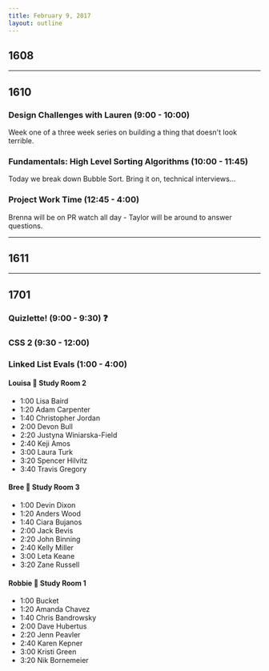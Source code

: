 ```yaml
---
title: February 9, 2017
layout: outline
---
```


## 1608

--------------------------------------------

## 1610

### Design Challenges with Lauren (9:00 - 10:00)
Week one of a three week series on building a thing that doesn't look terrible.  

### Fundamentals: High Level Sorting Algorithms (10:00 - 11:45)
Today we break down Bubble Sort. Bring it on, technical interviews...  

### Project Work Time (12:45 - 4:00)
Brenna will be on PR watch all day - Taylor will be around to answer questions.  

--------------------------------------------

## 1611

--------------------------------------------

## 1701

### Quizlette! (9:00 - 9:30) :question:

### CSS 2 (9:30 - 12:00)

### Linked List Evals (1:00 - 4:00)

#### Louisa :hear_no_evil: Study Room 2

* 1:00 Lisa Baird
* 1:20 Adam Carpenter
* 1:40 Christopher Jordan
* 2:00 Devon Bull
* 2:20 Justyna Winiarska-Field
* 2:40 Keji Amos
* 3:00 Laura Turk
* 3:20 Spencer Hilvitz
* 3:40 Travis Gregory

#### Bree :see_no_evil: Study Room 3

* 1:00 Devin Dixon
* 1:20 Anders Wood
* 1:40 Ciara Bujanos
* 2:00 Jack Bevis
* 2:20 John Binning
* 2:40 Kelly Miller
* 3:00 Leta Keane
* 3:20 Zane Russell

#### Robbie :speak_no_evil: Study Room 1

* 1:00 Bucket
* 1:20 Amanda Chavez
* 1:40 Chris Bandrowsky
* 2:00 Dave Hubertus
* 2:20 Jenn Peavler
* 2:40 Karen Kepner
* 3:00 Kristi Green
* 3:20 Nik Bornemeier

